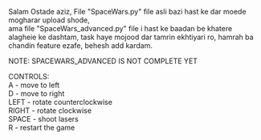 Salam Ostade aziz, File "SpaceWars.py" file asli bazi hast ke dar moede mogharar upload shode,\
ama file "SpaceWars_advanced.py" file i hast ke baadan be khatere alagheie ke dashtam, task haye mojood dar tamrin ekhtiyari ro, hamrah ba chandin feature ezafe, behesh add kardam.

NOTE: SPACEWARS_ADVANCED IS NOT COMPLETE YET

CONTROLS:\
A - move to left\
D - move to right\
LEFT - rotate counterclockwise\
RIGHT - rotate clockwise\
SPACE - shoot lasers\
R - restart the game
